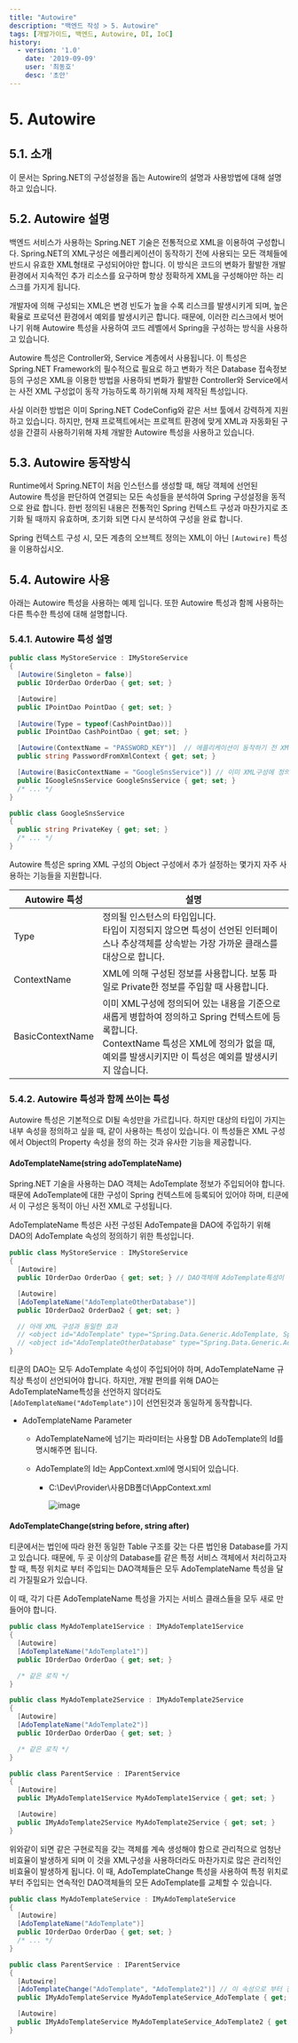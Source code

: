```yaml
---
title: "Autowire"
description: "백엔드 작성 > 5. Autowire"
tags: [개발가이드, 백엔드, Autowire, DI, IoC]
history:
  - version: '1.0'
    date: '2019-09-09'
    user: '최동호'
    desc: '초안'
---
```

# 5. Autowire

## 5.1. 소개
이 문서는 Spring.NET의 구성설정을 돕는 Autowire의 설명과 사용방법에 대해 설명하고 있습니다.

## 5.2. Autowire 설명
백엔드 서비스가 사용하는 Spring.NET 기술은 전통적으로 XML을 이용하여 구성합니다.
Spring.NET의 XML구성은 에플리케이션이 동작하기 전에 사용되는 모든 객체들에 반드시 유효한 XML형태로 구성되어야만 합니다.
이 방식은 코드의 변화가 활발한 개발환경에서 지속적인 추가 리소스를 요구하며 항상 정확하게 XML을 구성해야만 하는 리스크를 가지게 됩니다.

개발자에 의해 구성되는 XML은 변경 빈도가 높을 수록 리스크를 발생시키게 되며, 높은 확율로 프로덕션 환경에서 예외를 발생시키곤 합니다.
때문에, 이러한 리스크에서 벗어나기 위해 Autowire 특성을 사용하여 코드 레벨에서 Spring을 구성하는 방식을 사용하고 있습니다.

Autowire 특성은 Controller와, Service 계층에서 사용됩니다.
이 특성은 Spring.NET Framework의 필수적으료 필요로 하고 변화가 적은 Database 접속정보 등의 구성은 XML을 이용한 방법을 사용하되 변화가 활발한 Controller와 Service에서는 사전 XML 구성없이 동작 가능하도록 하기위해 자체 제작된 특성입니다.

사실 이러한 방법은 이미 Spring.NET CodeConfig와 같은 서브 툴에서 강력하게 지원하고 있습니다. 하지만, 현재 프로젝트에서는 프로젝트 환경에 맞게 XML과 자동화된 구성을 간결히 사용하기위해 자체 개발한 Autowire 특성을 사용하고 있습니다.

## 5.3. Autowire 동작방식
Runtime에서 Spring.NET이 처음 인스턴스를 생성할 때, 해당 객체에 선언된 Autowire 특성을 판단하여 연결되는 모든 속성들을 분석하여 Spring 구성설정을 동적으로 완료 합니다.
한번 정의된 내용은 전통적인 Spring 컨텍스트 구성과 마찬가지로 초기화 될 때까지 유효하며, 초기화 되면 다시 분석하여 구성을 완료 합니다.

Spring 컨텍스트 구성 시, 모든 계층의 오브젝트 정의는 XML이 아닌 `[Autowire]` 특성을 이용하십시오.

## 5.4. Autowire 사용
아래는 Autowire 특성을 사용하는 예제 입니다. 또한 Autowire 특성과 함께 사용하는 다른 특수한 특성에 대해 설명합니다.

### 5.4.1. Autowire 특성 설명
```cs
public class MyStoreService : IMyStoreService
{
  [Autowire(Singleton = false)]
  public IOrderDao OrderDao { get; set; }

  [Autowire]
  public IPointDao PointDao { get; set; }
  
  [Autowire(Type = typeof(CashPointDao))]
  public IPointDao CashPointDao { get; set; }

  [Autowire(ContextName = "PASSWORD_KEY")]  // 에플리케이션이 동작하기 전 XML 구성에 PASSWORD_KEY 가 정의되어 있어야 한다.
  public string PasswordFromXmlContext { get; set; }

  [Autowire(BasicContextName = "GoogleSnsService")] // 이미 XML구성에 정의되어 있는 내용으로 병합합니다. <object id="GoogleSnsService" ...><property name="PrivateKey" value="privateKey..." />
  public IGoogleSnsService GoogleSnsService { get; set; }
  /* ... */
}

public class GoogleSnsService
{
  public string PrivateKey { get; set; }
  /* ... */
}
```

Autowire 특성은 spring XML 구성의 Object 구성에서 추가 설정하는 몇가지 자주 사용하는 기능들을 지원합니다.

| Autowire 특성 | 설명 |
| --- | --- |
| Type | 정의될 인스턴스의 타입입니다.<br>타입이 지정되지 않으면 특성이 선언된 인터페이스나 추상객체를 상속받는 가장 가까운 클래스를 대상으로 합니다. |
| ContextName | XML에 의해 구성된 정보를 사용합니다. 보통 파일로 Private한 정보를 주입할 때 사용합니다. |
| BasicContextName | 이미 XML구성에 정의되어 있는 내용을 기준으로 새롭게 병합하여 정의하고 Spring 컨텍스트에 등록합니다.<br>ContextName 특성은 XML에 정의가 없을 때, 예외를 발생시키지만 이 특성은 예외를 발생시키지 않습니다. |

### 5.4.2. Autowire 특성과 함께 쓰이는 특성
Autowire 특성은 기본적으로 DI될 속성만을 가르킵니다.
하지만 대상의 타입이 가지는 내부 속성을 정의하고 싶을 때, 같이 사용하는 특성이 있습니다.
이 특성들은 XML 구성에서 Object의 Property 속성을 정의 하는 것과 유사한 기능을 제공합니다.

#### AdoTemplateName(string adoTemplateName)
Spring.NET 기술을 사용하는 DAO 객체는 AdoTemplate 정보가 주입되어야 합니다.
때문에 AdoTemplate에 대한 구성이 Spring 컨텍스트에 등록되어 있어야 하며, 티쿤에서 이 구성은 동적이 아닌 사전 XML로 구성됩니다.

AdoTemplateName 특성은 사전 구성된 AdoTempate을 DAO에 주입하기 위해 DAO의 AdoTemplate 속성의 정의하기 위한 특성입니다.

```cs
public class MyStoreService : IMyStoreService
{
  [Autowire]
  public IOrderDao OrderDao { get; set; } // DAO객체에 AdoTemplate특성이 선언되어 있지 않으면 기본 생성자로 선언된것으로 판단하며 XML 구성에 AdoTemplate 이름으로 등록된 AdoTemplate 정의를 사용합니다.

  [Autowire]
  [AdoTemplateName("AdoTemplateOtherDatabase")]
  public IOrderDao2 OrderDao2 { get; set; }

  // 아래 XML 구성과 동일한 효과
  // <object id="AdoTemplate" type="Spring.Data.Generic.AdoTemplate, Spring.Data"> ... </object>
  // <object id="AdoTemplateOtherDatabase" type="Spring.Data.Generic.AdoTemplate, Spring.Data"> ... </object>
}
```

티쿤의 DAO는 모두 AdoTemplate 속성이 주입되어야 하며, AdoTemplateName 규칙상 특성이 선언되어야 합니다.
하지만, 개발 편의를 위해 DAO는 AdoTemplateName특성을 선언하지 않더라도 `[AdoTemplateName("AdoTemplate")]`이 선언된것과 동일하게 동작합니다.

* AdoTemplateName Parameter

  * AdoTemplateName에 넘기는 파라미터는 사용할 DB AdoTemplate의  Id를 명시해주면 됩니다.

  * AdoTemplate의 Id는 AppContext.xml에 명시되어 있습니다.

    * C:\Dev\Provider\사용DB폴더\AppContext.xml

      ![image](https://user-images.githubusercontent.com/40411714/96962353-90b87f80-1541-11eb-9fe3-4eea4c49e0dd.png)


#### AdoTemplateChange(string before, string after)
티쿤에서는 법인에 따라 완전 동일한 Table 구조를 갖는 다른 법인용 Database를 가지고 있습니다.
때문에, 두 곳 이상의 Database를 같은 특정 서비스 객체에서 처리하고자 할 때, 특정 위치로 부터 주입되는 DAO객체들은 모두 AdoTemplateName 특성을 달리 가질필요가 있습니다.

이 때, 각기 다른 AdoTemplateName 특성을 가지는 서비스 클래스들을 모두 새로 만들어야 합니다.

```cs
public class MyAdoTemplate1Service : IMyAdoTemplate1Service
{
  [Autowire]
  [AdoTemplateName("AdoTemplate1")]
  public IOrderDao OrderDao { get; set; }

  /* 같은 로직 */
}

public class MyAdoTemplate2Service : IMyAdoTemplate2Service
{
  [Autowire]
  [AdoTemplateName("AdoTemplate2")]
  public IOrderDao OrderDao { get; set; }

  /* 같은 로직 */
}

public class ParentService : IParentService
{
  [Autowire]
  public IMyAdoTemplate1Service MyAdoTemplate1Service { get; set; }

  [Autowire]
  public IMyAdoTemplate2Service MyAdoTemplate2Service { get; set; }
}
```
위와같이 되면 같은 구현로직을 갖는 객체를 계속 생성해야 함으로 관리적으로 엄청난 비효율이 발생하게 되며 이 것을 XML구성을 사용하더라도 마찬가지로 많은 관리적인 비효율이 발생하게 됩니다.
이 때, AdoTemplateChange 특성을 사용하여 특정 위치로 부터 주입되는 연속적인 DAO객체들의 모든 AdoTemplate를 교체할 수 있습니다.

```cs
public class MyAdoTemplateService : IMyAdoTemplateService
{
  [Autowire]
  [AdoTemplateName("AdoTemplate")]
  public IOrderDao OrderDao { get; set; }
  /* ... */
}

public class ParentService : IParentService
{
  [Autowire]
  [AdoTemplateChange("AdoTemplate", "AdoTemplate2")] // 이 속성으로 부터 전파되어 정의되는 모든 DAO들은 'AdoTemplate' 이름으로 정의해야 한다면 이를 취소하고 AdoTemplate2로 정의한다
  public IMyAdoTemplateService MyAdoTemplateService_AdoTemplate { get; set; }

  [Autowire]
  public IMyAdoTemplateService MyAdoTemplateService_AdoTemplate2 { get; set; }
}
```
